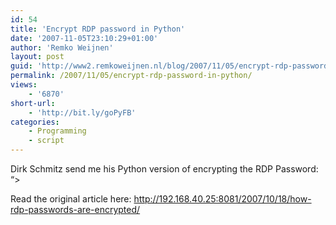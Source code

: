 ```yaml
---
id: 54
title: 'Encrypt RDP password in Python'
date: '2007-11-05T23:10:29+01:00'
author: 'Remko Weijnen'
layout: post
guid: 'http://www2.remkoweijnen.nl/blog/2007/11/05/encrypt-rdp-password-in-python/'
permalink: /2007/11/05/encrypt-rdp-password-in-python/
views:
    - '6870'
short-url:
    - 'http://bit.ly/goPyFB'
categories:
    - Programming
    - script
---
```


Dirk Schmitz send me his Python version of encrypting the RDP Password:  
“&gt;  
  
Read the original article here: <http://192.168.40.25:8081/2007/10/18/how-rdp-passwords-are-encrypted/>